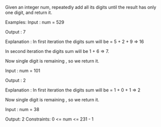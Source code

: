 Given an integer num, repeatedly add all its digits until the result has only one digit, and return it.


Examples:
Input : num = 529

Output : 7

Explanation : In first iteration the digits sum will be = 5 + 2 + 9 => 16

In second iteration the digits sum will be 1 + 6 => 7.

Now single digit is remaining , so we return it.

Input : num = 101

Output : 2

Explanation : In first iteration the digits sum will be = 1 + 0 + 1 => 2

Now single digit is remaining , so we return it.

Input : num = 38

Output:
2
Constraints:
0 <= num <= 231 - 1